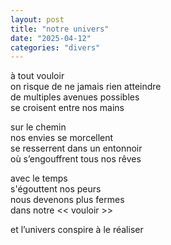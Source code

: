 ```yaml
---
layout: post
title: "notre univers"
date: "2025-04-12"
categories: "divers"
---
```


à tout vouloir  
on risque de ne jamais rien atteindre  
de multiples avenues possibles  
se croisent entre nos mains  

sur le chemin  
nos envies se morcellent  
se resserrent dans un entonnoir  
où s’engouffrent tous nos rêves  

avec le temps  
s'égouttent nos peurs  
nous devenons plus fermes  
dans notre << vouloir >>  

et l’univers conspire à le réaliser  
